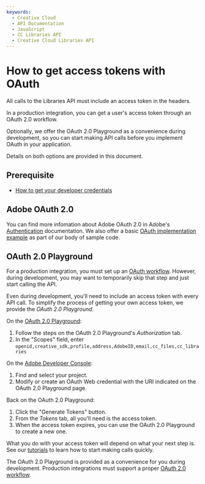 ```yaml
---
keywords:
  - Creative Cloud
  - API Documentation
  - JavaScript
  - CC Libraries API
  - Creative Cloud Libraries API
---
```


# How to get access tokens with OAuth

All calls to the Libraries API must include an access token in the headers.

In a production integration, you can get a user's access token through an OAuth 2.0 workflow.

Optionally, we offer the OAuth 2.0 Playground as a convenience during development, so you can start making API calls before you implement OAuth in your application.

Details on both options are provided in this document.

## Prerequisite

- [How to get your developer credentials](../developer-credentials/index.md)

## Adobe OAuth 2.0

You can find more infomation about Adobe OAuth 2.0 in Adobe's [Authentication](https://www.adobe.io/authentication/auth-methods.html#!AdobeDocs/adobeio-auth/master/AuthenticationOverview/AuthenticationGuide.md) documentation.
We also offer a basic [OAuth implementation example](https://www.adobe.io/authentication/auth-methods.html#!AdobeDocs/adobeio-auth/master/OAuth/samples/samples.md) as part of our body of sample code.

## OAuth 2.0 Playground

For a production integration, you must set up an [OAuth workflow](https://www.adobe.io/authentication/auth-methods.html#!AdobeDocs/adobeio-auth/master/OAuth/OAuth.md). However, during development, you may want to temporarily skip that step and just start calling the API.

Even during development, you'll need to include an access token with every API call. To simplify the process of getting your own access token, we provide the _OAuth 2.0 Playground_.

On the [OAuth 2.0 Playground](https://adobeioruntime.net/api/v1/web/io-solutions/adobe-oauth-playground/oauth.html):

1. Follow the steps on the OAuth 2.0 Playground's _Authorization_ tab.
2. In the "Scopes" field, enter `openid,creative_sdk,profile,address,AdobeID,email,cc_files,cc_libraries`

On the [Adobe Developer Console](https://console.adobe.io):

1. Find and select your project.
2. Modify or create an OAuth Web credential with the URI indicated on the OAuth 2.0 Playground page.

Back on the OAuth 2.0 Playground:

1. Click the "Generate Tokens" button.
2. From the _Tokens_ tab, all you'll need is the access token.
3. When the access token expires, you can use the OAuth 2.0 Playground to create a new one.

What you do with your access token will depend on what your next step is. See our [tutorials](../../tutorials/) to learn how to start making calls quickly.

<InlineAlert variant="info" slots="text"/>

The OAuth 2.0 Playground is provided as a convenience for you during development. Production integrations must support a proper [OAuth 2.0 workflow](https://www.adobe.io/authentication/auth-methods.html#!AdobeDocs/adobeio-auth/master/OAuth/OAuth.md).
